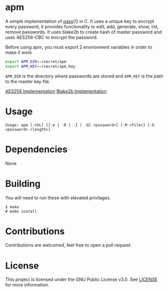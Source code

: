 # apm
A simple implementation of [pass](https://www.passwordstore.org/)(1) in C. It uses a unique key to encrypt every password, it provides functionality to edit, add, generate, show, list, remove passwords. It uses blake2b to create hash of master password and uses AES256-CBC to encrypt the password.

Before using apm, you must export 2 environment variables in order to make it work
```sh
export APM_DIR=~/secret/apm
export APM_KEY=~/secret/apm_key
```

`APM_DIR` is the directory where passwords are stored and `APM_KEY` is the path to the master key file.

[AES256 Implementation](https://github.com/halloweeks/AES-256-CBC) [Blake2b Implementation](https://github.com/jamesvan2019/blake2b_c)

# Usage
```
Usage: apm [-vhL] [[-e | -R | -I | -Q] <password>] [-M <file>] [-G <password> <length>]
```

# Dependencies
None

# Building
You will need to run these with elevated privilages.
```
$ make
# make install
```

# Contributions
Contributions are welcomed, feel free to open a pull request.

# License
This project is licensed under the GNU Public License v3.0. See [LICENSE](https://github.com/night0721/apm/blob/master/LICENSE) for more information.
